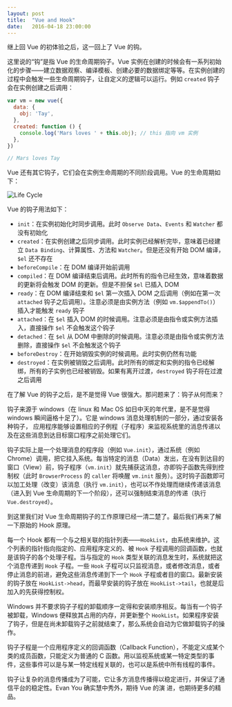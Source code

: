 ```yaml
---
layout: post
title:  "Vue and Hook"
date:   2016-04-18 23:00:00
---
```


继上回 Vue 的初体验之后，这一回上了 Vue 的钩。

这里说的“钩”是指 Vue 的生命周期钩子。Vue 实例在创建的时候会有一系列初始化的步骤——建立数据观察、编译模板、创建必要的数据绑定等等。在实例创建的过程中会触发一些生命周期钩子，让自定义的逻辑可以运行。例如 `created` 钩子会在实例创建之后调用：

``` javascript
var vm = new vue({
  data: {
    obj: 'Tay',
  },
  created: function () {
    console.log('Mars loves ' + this.obj); // this 指向 vm 实例
  },
})

// Mars loves Tay
```

Vue 还有其它钩子，它们会在实例生命周期的不同阶段调用。Vue 的生命周期如下：

![Life Cycle][lifecycle]

Vue 的钩子用法如下：

* `init`：在实例初始化时同步调用。此时 `Observe Data`、`Events` 和 `Watcher` 都没有初始化
* `created`：在实例创建之后同步调用。此时实例已经解析完毕，意味着已经建立 `Data Binding`、计算属性、方法和 `Watcher`。但是还没有开始 DOM 编译，`$el` 还不存在
* `beforeCompile`：在 DOM 编译开始前调用
* `compiled`：在 DOM 编译结束后调用。此时所有的指令已经生效，意味着数据的更新将会触发 DOM 的更新。但是不担保 `$el` 已插入 DOM
* `ready`：在 DOM 编译结束和 `$el` 第一次插入 DOM 之后调用（例如在第一次 `attached` 钩子之后调用）。注意必须是由实例方法（例如 `vm.$appendTo()`）插入才能触发 `ready` 钩子
* `attached`：在 `$el` 插入 DOM 的时候调用。注意必须是由指令或实例方法插入，直接操作 `$el` 不会触发这个钩子
* `detached`：在 `$el` 从 DOM 中删除的时候调用。注意必须是由指令或实例方法删除，直接操作 `$el` 不会触发这个钩子
* `beforeDestroy`：在开始销毁实例的时候调用。此时实例仍然有功能
* `destroyed`：在实例被销毁之后调用。此时所有的绑定和实例的指令已经解绑，所有的子实例也已经被销毁。如果有离开过渡，`destroyed` 钩子将在过渡之后调用

在了解 Vue 的钩子之后，是不是觉得 Vue 很强大。那问题来了：钩子从何而来？

钩子来源于 windows（在 linux 和 Mac OS 如日中天的年代里，是不是觉得 windows 瞬间逼格十足了）。它是 windows 消息处理机制的一部分，通过安装各种钩子， 应用程序能够设置相应的子例程（子程序）来监视系统里的消息传递以及在这些消息到达目标窗口程序之前处理它们。

钩子实际上是一个处理消息的程序段（例如 `Vue.init`），通过系统（例如 Chrome）调用，把它挂入系统。每当特定的消息（Data）发出，在没有到达目的窗口（View）前，钩子程序（`vm.init`）就先捕获这消息，亦即钩子函数先得到控制权（此时 `BrowserProcess` 的 `caller` 将唤醒 `vm.init` 服务）。这时钩子函数即可以加工处理（改变）该消息（执行 `vm.init`），也可以不作处理而继续传递该消息（进入到 Vue 生命周期的下一个阶段），还可以强制结束消息的传递（执行 `Vue.destroyed`）。

到这里我们对 Vue 生命周期钩子的工作原理已经一清二楚了。最后我们再来了解一下原始的 Hook 原理。

每一个 Hook 都有一个与之相关联的指针列表——`HookList`，由系统来维护。这个列表的指针指向指定的、应用程序定义的、被 `Hook` 子程调用的回调函数，也就是该钩子的各个处理子程。当与指定的 `Hook` 类型关联的消息发生时，系统就把这个消息传递到 `Hook` 子程。一些 `Hook` 子程可以只监视消息，或者修改消息，或者停止消息的前进，避免这些消息传递到下一个 `Hook` 子程或者目的窗口。最新安装的钩子放在 `HookList->head`，而最早安装的钩子放在 `HookList->tail`，也就是后加入的先获得控制权。

Windows 并不要求钩子子程的卸载顺序一定得和安装顺序相反。每当有一个钩子被卸载，Windows 便释放其占用的内存，并更新整个 `HookList`。如果程序安装了钩子，但是在尚未卸载钩子之前就结束了，那么系统会自动为它做卸载钩子的操作。

钩子子程是一个应用程序定义的回调函数（Callback Function），不能定义成某个类的成员函数，只能定义为普通的 C 函数。用以监视系统或某一特定类型的事件，这些事件可以是与某一特定线程关联的，也可以是系统中所有线程的事件。

钩子让复杂的消息传播成为了可能，它让多方消息传播得以稳定进行，并保证了通信平台的稳定性。Evan You 确实慧中秀外，期待 Vue 的演 进，也期待更多的精品。

[lifecycle]: https://v1.vuejs.org/images/lifecycle.png
